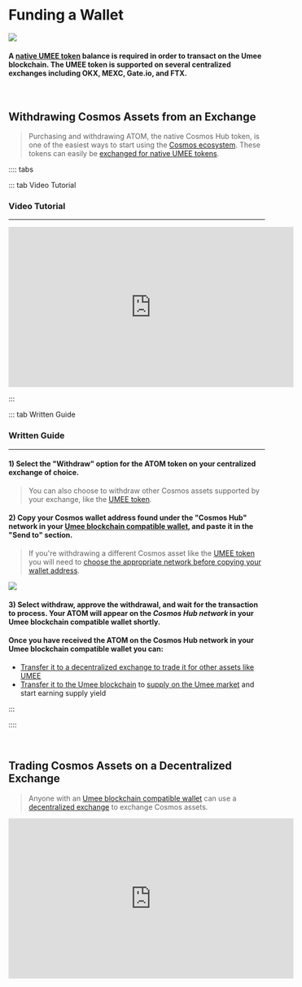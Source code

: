 # Funding a Wallet

![](/bg/funding-a-wallet.png)

#### A [native UMEE token](/overview/umee-token/token-format) balance is required in order to transact on the Umee blockchain. The UMEE token is supported on several centralized exchanges including OKX, MEXC, Gate.io, and FTX.

<br>

## Withdrawing Cosmos Assets from an Exchange

> Purchasing and withdrawing ATOM, the native Cosmos Hub token, is one of the easiest ways to start using the [Cosmos ecosystem](/users/blockchai-basics/what-is-cosmos). These tokens can easily be [exchanged for native UMEE tokens](/users/getting-started/funding-wallet.html#trading-cosmos-assets-on-a-decentralized-exchange).

:::: tabs

::: tab Video Tutorial

### Video Tutorial

****

<iframe width="560" height="315" src="https://www.youtube.com/embed/2CI7xGxCRl4" title="YouTube video player" frameborder="0" allow="accelerometer; autoplay; clipboard-write; encrypted-media; gyroscope; picture-in-picture" allowfullscreen></iframe>

:::

::: tab Written Guide

### Written Guide

****

#### 1) Select the "Withdraw" option for the ATOM token on your centralized exchange of choice.

> You can also choose to withdraw other Cosmos assets supported by your exchange, like the [UMEE token](/overview/umee-token).

#### 2) Copy your Cosmos wallet address found under the "Cosmos Hub" network in your [Umee blockchain compatible wallet](/users/getting-started/creating-wallet.html#creating-an-umee-blockchain-compatible-wallet), and paste it in the "Send to" section.

> If you're withdrawing a different Cosmos asset like the [UMEE token](/overview/umee-token) you will need to [choose the appropriate network before copying your wallet address](/users/getting-started/using-wallet.html#copying-a-wallet-address).

![](/bg/copy-cosmos-address.gif)

#### 3) Select withdraw, approve the withdrawal, and wait for the transaction to process. Your ATOM will appear on the _Cosmos Hub network_ in your Umee blockchain compatible wallet shortly.

#### Once you have received the ATOM on the Cosmos Hub network in your Umee blockchain compatible wallet you can:

* [Transfer it to a decentralized exchange to trade it for other assets like UMEE](/users/getting-started/funding-wallet.html#trading-cosmos-assets-on-a-decentralized-exchange)
* [Transfer it to the Umee blockchain](/users/using-the-web-app/transferring-tokens) to [supply on the Umee market](/users/using-the-web-app/supply-withdraw) and start earning supply yield

:::

::::

<br>

## Trading Cosmos Assets on a Decentralized Exchange

> Anyone with an [Umee blockchain compatible wallet](/users/getting-started/creating-wallet.html#creating-an-umee-blockchain-compatible-wallet) can use a [decentralized exchange](/learn-the-basics/defi-basics/what-is-dex) to exchange Cosmos assets.

<iframe width="560" height="315" src="https://www.youtube.com/embed/d5EL_71b9I8" title="YouTube video player" frameborder="0" allow="accelerometer; autoplay; clipboard-write; encrypted-media; gyroscope; picture-in-picture" allowfullscreen></iframe>
